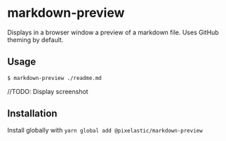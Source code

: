# markdown-preview

Displays in a browser window a preview of a markdown file. Uses GitHub theming
by default.

## Usage

```sh
$ markdown-preview ./readme.md
```

//TODO: Display screenshot

## Installation

Install globally with `yarn global add @pixelastic/markdown-preview`

